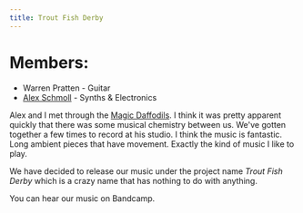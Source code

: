 ```yaml
---
title: Trout Fish Derby
---
```


# Members:

* Warren Pratten - Guitar
* [Alex Schmoll](https://vimeo.com/occasionaljake) - Synths & Electronics

Alex and I met through the [Magic Daffodils](/Projects/magicdaffodils).   I think it was pretty apparent quickly that there was some musical chemistry between us.   We've gotten together a few times to record at his studio.   I think the music is  fantastic.   Long ambient pieces that have movement.   Exactly the kind of music I like to play.

We have decided to release our music under the project name *Trout Fish Derby* which is a crazy name that has nothing to do with anything.

You can hear our music on Bandcamp.